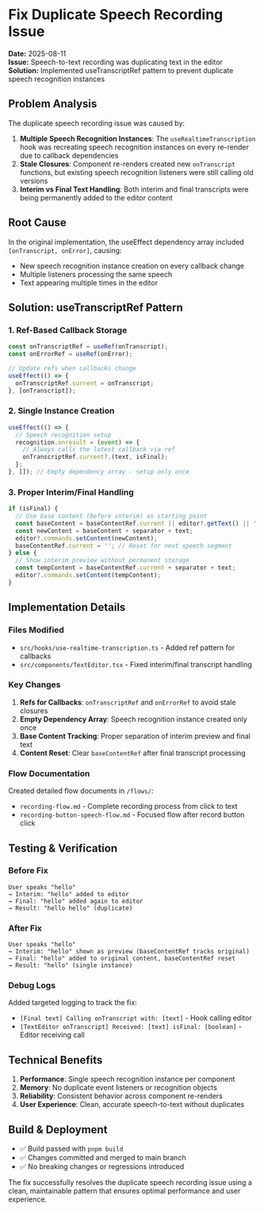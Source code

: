 # Fix Duplicate Speech Recording Issue

**Date:** 2025-08-11  
**Issue:** Speech-to-text recording was duplicating text in the editor  
**Solution:** Implemented useTranscriptRef pattern to prevent duplicate speech recognition instances

## Problem Analysis

The duplicate speech recording issue was caused by:

1. **Multiple Speech Recognition Instances**: The `useRealtimeTranscription` hook was recreating speech recognition instances on every re-render due to callback dependencies
2. **Stale Closures**: Component re-renders created new `onTranscript` functions, but existing speech recognition listeners were still calling old versions
3. **Interim vs Final Text Handling**: Both interim and final transcripts were being permanently added to the editor content

## Root Cause

In the original implementation, the useEffect dependency array included `[onTranscript, onError]`, causing:
- New speech recognition instance creation on every callback change
- Multiple listeners processing the same speech
- Text appearing multiple times in the editor

## Solution: useTranscriptRef Pattern

### 1. Ref-Based Callback Storage
```typescript
const onTranscriptRef = useRef(onTranscript);
const onErrorRef = useRef(onError);

// Update refs when callbacks change
useEffect(() => {
  onTranscriptRef.current = onTranscript;
}, [onTranscript]);
```

### 2. Single Instance Creation
```typescript
useEffect(() => {
  // Speech recognition setup
  recognition.onresult = (event) => {
    // Always calls the latest callback via ref
    onTranscriptRef.current?.(text, isFinal);
  };
}, []); // Empty dependency array - setup only once
```

### 3. Proper Interim/Final Handling
```typescript
if (isFinal) {
  // Use base content (before interim) as starting point
  const baseContent = baseContentRef.current || editor?.getText() || '';
  const newContent = baseContent + separator + text;
  editor?.commands.setContent(newContent);
  baseContentRef.current = ''; // Reset for next speech segment
} else {
  // Show interim preview without permanent storage
  const tempContent = baseContentRef.current + separator + text;
  editor?.commands.setContent(tempContent);
}
```

## Implementation Details

### Files Modified
- `src/hooks/use-realtime-transcription.ts` - Added ref pattern for callbacks
- `src/components/TextEditor.tsx` - Fixed interim/final transcript handling

### Key Changes
1. **Refs for Callbacks**: `onTranscriptRef` and `onErrorRef` to avoid stale closures
2. **Empty Dependency Array**: Speech recognition instance created only once
3. **Base Content Tracking**: Proper separation of interim preview and final text
4. **Content Reset**: Clear `baseContentRef` after final transcript processing

### Flow Documentation
Created detailed flow documents in `/flows/`:
- `recording-flow.md` - Complete recording process from click to text
- `recording-button-speech-flow.md` - Focused flow after record button click

## Testing & Verification

### Before Fix
```
User speaks "hello"
→ Interim: "hello" added to editor
→ Final: "hello" added again to editor
→ Result: "hello hello" (duplicate)
```

### After Fix
```
User speaks "hello"
→ Interim: "hello" shown as preview (baseContentRef tracks original)
→ Final: "hello" added to original content, baseContentRef reset
→ Result: "hello" (single instance)
```

### Debug Logs
Added targeted logging to track the fix:
- `[Final text] Calling onTranscript with: [text]` - Hook calling editor
- `[TextEditor onTranscript] Received: [text] isFinal: [boolean]` - Editor receiving call

## Technical Benefits

1. **Performance**: Single speech recognition instance per component
2. **Memory**: No duplicate event listeners or recognition objects
3. **Reliability**: Consistent behavior across component re-renders
4. **User Experience**: Clean, accurate speech-to-text without duplicates

## Build & Deployment

- ✅ Build passed with `pnpm build`
- ✅ Changes committed and merged to main branch
- ✅ No breaking changes or regressions introduced

The fix successfully resolves the duplicate speech recording issue using a clean, maintainable pattern that ensures optimal performance and user experience.